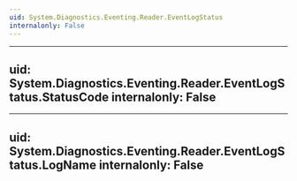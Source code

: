 ```yaml
---
uid: System.Diagnostics.Eventing.Reader.EventLogStatus
internalonly: False
---
```


---
uid: System.Diagnostics.Eventing.Reader.EventLogStatus.StatusCode
internalonly: False
---

---
uid: System.Diagnostics.Eventing.Reader.EventLogStatus.LogName
internalonly: False
---
